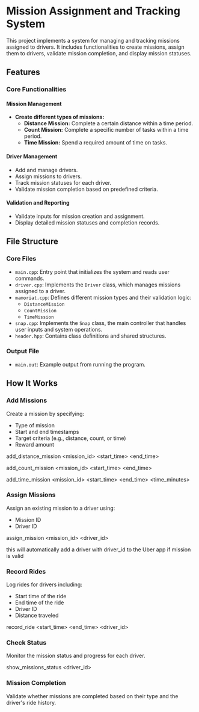 # Mission Assignment and Tracking System

This project implements a system for managing and tracking missions assigned to drivers. It includes functionalities to create missions, assign them to drivers, validate mission completion, and display mission statuses.

## Features

### Core Functionalities

#### Mission Management

- **Create different types of missions:**
  - **Distance Mission:** Complete a certain distance within a time period.
  - **Count Mission:** Complete a specific number of tasks within a time period.
  - **Time Mission:** Spend a required amount of time on tasks.

#### Driver Management

- Add and manage drivers.
- Assign missions to drivers.
- Track mission statuses for each driver.
- Validate mission completion based on predefined criteria.

#### Validation and Reporting

- Validate inputs for mission creation and assignment.
- Display detailed mission statuses and completion records.

## File Structure

### Core Files

- `main.cpp`: Entry point that initializes the system and reads user commands.
- `driver.cpp`: Implements the `Driver` class, which manages missions assigned to a driver.
- `mamoriat.cpp`: Defines different mission types and their validation logic:
  - `DistanceMission`
  - `CountMission`
  - `TimeMission`
- `snap.cpp`: Implements the `Snap` class, the main controller that handles user inputs and system operations.
- `header.hpp`: Contains class definitions and shared structures.

### Output File

- `main.out`: Example output from running the program.

## How It Works

### Add Missions

Create a mission by specifying:
- Type of mission
- Start and end timestamps
- Target criteria (e.g., distance, count, or time)
- Reward amount

add_distance_mission <mission_id> <start_time> <end_time> <distance> <reward>

add_count_mission <mission_id> <start_time> <end_time> <count> <reward>

add_time_mission <mission_id> <start_time> <end_time> <time_minutes> <reward>

### Assign Missions

Assign an existing mission to a driver using:
- Mission ID
- Driver ID

assign_mission <mission_id> <driver_id>

this will automatically add a driver with driver_id to the Uber app if mission is valid

### Record Rides

Log rides for drivers including:
- Start time of the ride
- End time of the ride
- Driver ID
- Distance traveled

record_ride <start_time> <end_time> <driver_id> <distance>

### Check Status

Monitor the mission status and progress for each driver.

show_missions_status <driver_id>

### Mission Completion

Validate whether missions are completed based on their type and the driver's ride history.



